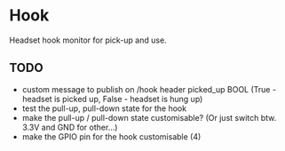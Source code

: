 # Hook

Headset hook monitor for pick-up and use.


## TODO
- custom message to publish on /hook
   header
   picked_up BOOL (True - headset is picked up, False - headset is hung up)
- test the pull-up, pull-down state for the hook
- make the pull-up / pull-down state customisable?
  (Or just switch btw. 3.3V and GND for other...)
- make the GPIO pin for the hook customisable (4)
